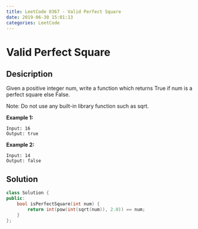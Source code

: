 ```yaml
---
title: LeetCode 0367 - Valid Perfect Square
date: 2019-06-30 15:01:13
categories: LeetCode
---
```

# Valid Perfect Square

<!--more-->

## Desicription

Given a positive integer num, write a function which returns True if num is a perfect square else False.

Note: Do not use any built-in library function such as sqrt.

**Example 1:**

```
Input: 16
Output: true
```

**Example 2:**

```
Input: 14
Output: false
```

## Solution

```cpp
class Solution {
public:
    bool isPerfectSquare(int num) {
        return int(pow(int(sqrt(num)), 2.0)) == num;
    }
};
```